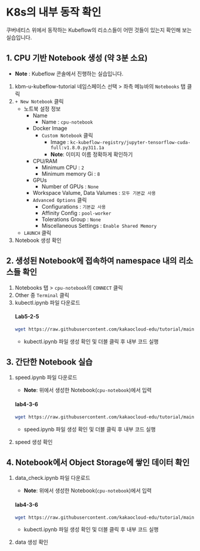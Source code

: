 # K8s의 내부 동작 확인

쿠버네티스 위에서 동작하는 Kubeflow의 리소스들이 어떤 것들이 있는지 확인해 보는 실습입니다.

## 1. CPU 기반 Notebook 생성 (약 3분 소요)

- **Note** : Kubeflow 콘솔에서 진행하는 실습입니다.
1. kbm-u-kubeflow-tutorial 네임스페이스 선택 > 좌측 메뉴바의 `Notebooks` 탭 클릭
2. `+ New Notebook` 클릭
    - 노트북 설정 정보
        - Name
            - Name : `cpu-notebook`
        - Docker Image
            - `Custom Notebook` 클릭
                - Image : `kc-kubeflow-registry/jupyter-tensorflow-cuda-full:v1.8.0.py311.1a`
                - **Note**: 이미지 이름 정확하게 확인하기
        - CPU/RAM
            - Minimum CPU : `2`
            - Minimum memory  Gi : `8`
        - GPUs
            - Number of GPUs : `None`
        - Workspace Valume, Data Valumes : `모두 기본값 사용`
        - `Advanced Options` 클릭
            - Configurations : `기본값 사용`
            - Affinity Config : `pool-worker`
            - Tolerations Group : `None`
            - Miscellaneous Settings : `Enable Shared Memory`
    - `LAUNCH` 클릭
3. Notebook 생성 확인


## 2. 생성된 Notebook에 접속하여 namespace 내의 리소스들 확인
1. Notebooks 탭 > `cpu-notebook`의 `CONNECT` 클릭
2. Other 중 `Terminal` 클릭
3. kubectl.ipynb 파일 다운로드
   #### **Lab5-2-5**
   ```bash
   wget https://raw.githubusercontent.com/kakaocloud-edu/tutorial/main/DataAnalyzeCourse/src/day3/ipynb/kubectl.ipynb
   ```
   - kubectl.ipynb 파일 생성 확인 및 더블 클릭 후 내부 코드 실행

## 3. 간단한 Notebook 실습
1. speed.ipynb 파일 다운로드
   - **Note**: 위에서 생성한 Notebook(`cpu-notebook`)에서 입력

   #### **lab4-3-6**
   ```bash
   wget https://raw.githubusercontent.com/kakaocloud-edu/tutorial/main/DataAnalyzeCourse/src/day3/ipynb/speed.ipynb
   ```
   - speed.ipynb 파일 생성 확인 및 더블 클릭 후 내부 코드 실행

2. speed 생성 확인

## 4. Notebook에서 Object Storage에 쌓인 데이터 확인
1. data_check.ipynb 파일 다운로드
   - **Note**: 위에서 생성한 Notebook(`cpu-notebook`)에서 입력

   #### **lab4-3-6**
   ```bash
   wget https://raw.githubusercontent.com/kakaocloud-edu/tutorial/main/DataAnalyzeCourse/src/day3/ipynb/data_check.ipynb
   ```

   - kubectl.ipynb 파일 생성 확인 및 더블 클릭 후 내부 코드 실행

2. data 생성 확인

